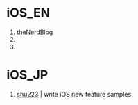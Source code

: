 # iOS_EN

1. [theNerdBlog](http://blog.bignerdranch.com)
2. []()
3. 

# iOS_JP

1. [shu223](https://github.com/shu223) | write iOS new feature samples